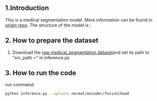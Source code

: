 ## 1.Introduction
This is a medical segmentation model. More information can be found in [origin repo](https://github.com/YaoZhang93/mmFormer).
The structure of the model is :

## 2. How to prepare the dataset
1. Download the [raw medical_segmentation dataset](https://www.med.upenn.edu/sbia/brats2018/data.html)and set its path to "src_path =" in inference.py
## 3. How to run the code
run command:
```bash 
python inference.py --options normal/encoder/fusion/head
```
